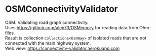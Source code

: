 # OSMConnectivityValidator   

OSM. Validating road graph connectivity.  
Uses https://github.com/alex73/OSMemory for reading data from O5m-files.  
Result is collection ```Сollections<OsmWay>``` of isolated roads that are not connected with the main highway system.  
Web view: https://connectivity-validator.herokuapp.com  
